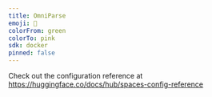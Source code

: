 ```yaml
---
title: OmniParse
emoji: 🐠
colorFrom: green
colorTo: pink
sdk: docker
pinned: false
---
```


Check out the configuration reference at https://huggingface.co/docs/hub/spaces-config-reference
